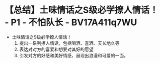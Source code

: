 # 【总结】土味情话之S级必学撩人情话！ - P1 - 不怕队长 - BV17A411q7WU

-   土味情话之S级必学撩人情话！
    1.  提出一系列撩人情话，包括喝酒、喜酒、天长地久等
    2.  表达对对方的喜爱和想要对其好的愿望
    3.  引发对方的好感和美好情感，展现出浪漫和可爱的一面。